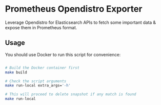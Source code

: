 # Prometheus Opendistro Exporter

Leverage Opendistro for Elasticsearch APIs to fetch some important data & expose them in Prometheus format.

## Usage

You should use Docker to run this script for convenience:

```bash

# Build the Docker container first
make build

# Check the script arguments
make run-local extra_args='-h'

# This will proceed to delete snapshot if any match is found
make run-local
```
